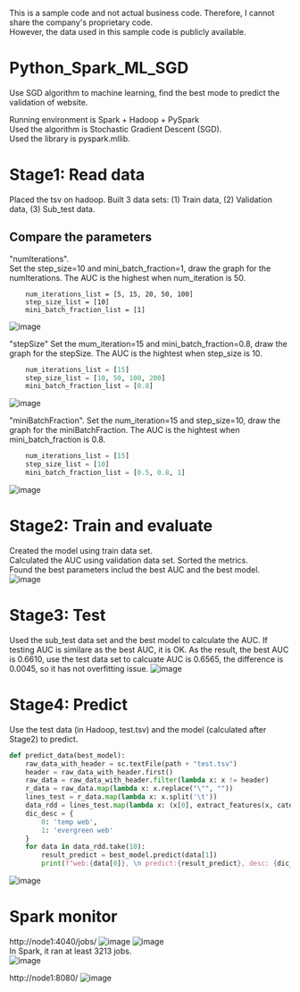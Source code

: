This is a sample code and not actual business code. Therefore, I cannot share the company's proprietary code. <br>
However, the data used in this sample code is publicly available. <br>

# Python_Spark_ML_SGD
Use SGD algorithm to machine learning, find the best mode to predict the validation of website.

Running environment is Spark + Hadoop + PySpark    
Used the algorithm is Stochastic Gradient Descent (SGD).     
Used the library is pyspark.mllib. 

# Stage1:  Read data
Placed the tsv on hadoop. Built 3 data sets: (1) Train data, (2) Validation data, (3) Sub_test data.


## Compare the parameters
"numIterations".  
Set the step_size=10 and mini_batch_fraction=1, draw the graph for the numIterations. The AUC is the highest when num_iteration is 50. 
~~~pyton
    num_iterations_list = [5, 15, 20, 50, 100]
    step_size_list = [10]
    mini_batch_fraction_list = [1]
~~~
![image](https://user-images.githubusercontent.com/75282285/194131970-37be45bf-dcc8-4ac6-a52e-e2e411346601.png)


"stepSize"
Set the mum_iteration=15 and mini_batch_fraction=0.8, draw the graph for the stepSize. The AUC is the hightest when step_size is 10.
~~~python
    num_iterations_list = [15]
    step_size_list = [10, 50, 100, 200]
    mini_batch_fraction_list = [0.8]
~~~
![image](https://user-images.githubusercontent.com/75282285/194132258-339e74ad-a243-4652-836a-8d49783c321d.png)


"miniBatchFraction".
Set the num_iteration=15 and step_size=10, draw the graph for the miniBatchFraction. The AUC is the hightest when mini_batch_fraction is 0.8.
~~~python
    num_iterations_list = [15]
    step_size_list = [10]
    mini_batch_fraction_list = [0.5, 0.8, 1]
~~~
![image](https://user-images.githubusercontent.com/75282285/194132553-c1165925-9e03-4428-aac9-3549852a9262.png)



# Stage2: Train and evaluate   
Created the model using train data set.   
Calculated the AUC using validation data set.
Sorted the metrics.    
Found the best parameters includ the best AUC and the best model.   
![image](https://user-images.githubusercontent.com/75282285/194131381-d1165b01-d03c-4b8d-ba75-81ef9eb4601d.png)


# Stage3: Test
Used the sub_test data set and the best model to calculate the AUC. If testing AUC is similare as the best AUC, it is OK.
As the result, the best AUC is  0.6610, use the test data set to calcuate AUC is 0.6565, the difference is 0.0045, so it has not overfitting issue. 
![image](https://user-images.githubusercontent.com/75282285/194131330-67a56a36-75d5-4501-b8f7-6bdcefb960ba.png)


# Stage4: Predict
Use the test data (in Hadoop, test.tsv) and the model (calculated after Stage2) to predict.
~~~python
def predict_data(best_model):
    raw_data_with_header = sc.textFile(path + "test.tsv")
    header = raw_data_with_header.first()
    raw_data = raw_data_with_header.filter(lambda x: x != header)
    r_data = raw_data.map(lambda x: x.replace("\"", ""))
    lines_test = r_data.map(lambda x: x.split('\t'))
    data_rdd = lines_test.map(lambda x: (x[0], extract_features(x, categories_map, len(x))))
    dic_desc = {
        0: 'temp web',
        1: 'evergreen web'
    }
    for data in data_rdd.take(10):
        result_predict = best_model.predict(data[1])
        print(f"web:{data[0]}, \n predict:{result_predict}, desc: {dic_desc[result_predict]}")
~~~
![image](https://user-images.githubusercontent.com/75282285/194137552-20d00455-5121-4207-9712-bfe8c663883e.png)

# Spark monitor
http://node1:4040/jobs/
![image](https://user-images.githubusercontent.com/75282285/194138884-6a3329fa-083b-47e6-8657-42f8008baf88.png)
![image](https://user-images.githubusercontent.com/75282285/194139282-0bd3e21d-7076-49fd-8b8e-5d70cf22ace7.png)     
In Spark, it ran at least 3213 jobs.      
![image](https://user-images.githubusercontent.com/75282285/194139415-f61330f4-2825-4edd-8043-82a0e39cc832.png)

http://node1:8080/
![image](https://user-images.githubusercontent.com/75282285/194138246-08d1c8a2-749e-4f72-b91b-f1fa5d69dc51.png)





